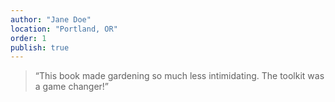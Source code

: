 ```yaml
---
author: "Jane Doe"
location: "Portland, OR"
order: 1
publish: true
---
```


> “This book made gardening so much less intimidating. The toolkit was a game changer!” 